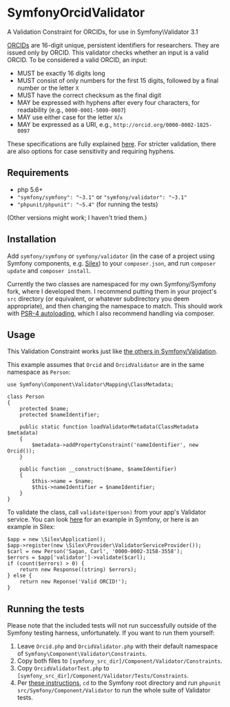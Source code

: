 # SymfonyOrcidValidator
A Validation Constraint for ORCIDs, for use in Symfony\Validator 3.1

[ORCIDs](http://orcid.org/) are 16-digit unique, persistent identifiers for researchers. They are issued only by ORCID. This validator checks whether an input is a valid ORCID. To be considered a valid ORCID, an input:

- MUST be exactly 16 digits long
- MUST consist of only numbers for the first 15 digits, followed by a final number or the letter `X`
- MUST have the correct checksum as the final digit
- MAY be expressed with hyphens after every four characters, for readability (e.g., `0000-0001-5000-0007`)
- MAY use either case for the letter `X`/`x`
- MAY be expressed as a URI, e.g., `http://orcid.org/0000-0002-1825-0097`

These specifications are fully explained [here](http://support.orcid.org/knowledgebase/articles/116780-structure-of-the-orcid-identifier). For stricter validation, there are also options for case sensitivity and requiring hyphens.

## Requirements
- php 5.6+
- `"symfony/symfony": "~3.1"` or `"symfony/validator": "~3.1"`
- `"phpunit/phpunit": "~5.4"` (for running the tests)

(Other versions might work; I haven't tried them.)

## Installation
Add `symfony/symfony` or `symfony/validator` (in the case of a project using Symfony components, e.g. [Silex](http://silex.sensiolabs.org/)) to your `composer.json`, and run `composer update` and `composer install`.

Currently the two classes are namespaced for my own Symfony/Symfony fork, where I developed them. I recommend putting them in your project's `src` directory (or equivalent, or whatever subdirectory you deem appropriate), and then changing the namespace to match. This should work with [PSR-4 autoloading](http://www.php-fig.org/psr/psr-4/), which I also recommend handling via composer.

## Usage
This Validation Constraint works just like [the others in Symfony/Validation](http://symfony.com/doc/current/book/validation.html#validation-constraints). 

This example assumes that `Orcid` and `OrcidValidator` are in the same namespace as `Person`:

    use Symfony\Component\Validator\Mapping\ClassMetadata;

    class Person
    {
        protected $name;
        protected $nameIdentifier;

        public static function loadValidatorMetadata(ClassMetadata $metadata)
        {
            $metadata->addPropertyConstraint('nameIdentifier', new Orcid());
        }

        public function __construct($name, $nameIdentifier)
        {
            $this->name = $name;
            $this->nameIdentifier = $nameIdentifier;
        }
    }

To validate the class, call `validate($person)` from your app's Validator service. You can look [here](http://symfony.com/doc/current/book/validation.html#using-the-validator-service) for an example in Symfony, or here is an example in Silex:

    $app = new \Silex\Application();
    $app->register(new \Silex\Provider\ValidatorServiceProvider());
    $carl = new Person('Sagan, Carl', '0000-0002-3158-3558');
    $errors = $app['validator']->validate($carl);
    if (count($errors) > 0) {
        return new Response((string) $errors);
    } else {
        return new Reponse('Valid ORCID!');
    }


## Running the tests
Please note that the included tests will not run successfully outside of the Symfony testing harness, unfortunately. If you want to run them yourself:

1. Leave `Orcid.php` and `OrcidValidator.php` with their default namespace of `Symfony\Component\Validator\Constraints`. 
2. Copy both files to `[symfony_src_dir]/Component/Validator/Constraints`.
3. Copy `OrcidValidatorTest.php` to `[symfony_src_dir]/Component/Validator/Tests/Constraints`.
4. Per [these instructions](http://symfony.com/doc/current/contributing/code/tests.html), `cd` to the Symfony root directory and run `phpunit src/Symfony/Component/Validator` to run the whole suite of Validator tests.
